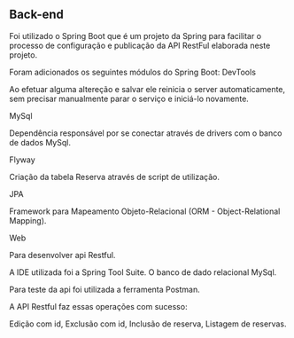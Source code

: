 ## Back-end

 Foi utilizado o Spring Boot que é um projeto da Spring para facilitar o processo de configuração e publicação da API RestFul elaborada neste projeto.

Foram adicionados os seguintes módulos do Spring Boot: 
DevTools

  Ao efetuar alguma altereção e salvar ele reinicia o server automaticamente, sem precisar manualmente parar o serviço e iniciá-lo novamente.

MySql
  
  Dependência responsável por se conectar através de drivers com o banco de dados MySql.
  
Flyway

  Criação da tabela Reserva através de script de utilização.

JPA
  
   Framework para Mapeamento Objeto-Relacional (ORM - Object-Relational Mapping). 
  
Web

  Para desenvolver api Restful.

A IDE utilizada foi a Spring Tool Suite. O banco de dado relacional MySql.

Para teste da api foi utilizada a ferramenta Postman.

A API Restful faz essas operações com sucesso:

Edição com id,
Exclusão com id,
Inclusão de reserva,
Listagem de reservas.


